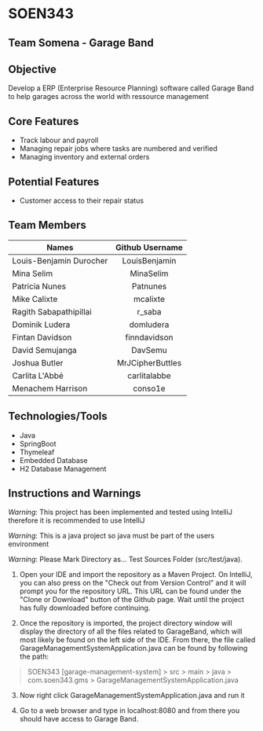 # SOEN343

## Team Somena - Garage Band

## Objective

Develop a ERP (Enterprise Resource Planning) software called Garage Band to help garages across the world with ressource management

## Core Features

* Track labour and payroll
* Managing repair jobs where tasks are numbered and verified
* Managing inventory and external orders

## Potential Features

* Customer access to their repair status

## Team Members

| Names                     | Github Username   	| 
| -------------             | :-------------:       | 
| Louis-Benjamin Durocher   | LouisBenjamin			|
| Mina Selim       			| MinaSelim				|
| Patricia Nunes			| Patnunes				|
| Mike Calixte 				|mcalixte				|
| Ragith Sabapathipillai    | r_saba       			|
| Dominik Ludera 			| domludera  			|
| Fintan Davidson         	| finndavidson  		|
| David Semujanga           |DavSemu        		|
| Joshua Butler    			|MrJCipherButtles   	|
| Carlita L'Abbé			|carlitalabbe			|
| Menachem Harrison         | conso1e               |                 


## Technologies/Tools

* Java
* SpringBoot
* Thymeleaf
* Embedded Database
* H2 Database Management


## Instructions and Warnings

*Warning*: This project has been implemented and tested using IntelliJ therefore it is recommended to use IntelliJ

*Warning*: This is a java project so java must be part of the users environment

*Warning*: Please Mark Directory as... Test Sources Folder (src/test/java).

1. Open your IDE and import the repository as a Maven Project. On IntelliJ, you can also press on the "Check out from Version Control" and it will prompt you for the repository URL. This URL can be found under the "Clone or Download" button of the Github page. Wait until the project has fully downloaded before continuing.

2. Once the repository is imported, the project directory window will display the directory of all the files related to GarageBand, which will most likely be found on the left side of the IDE. From there, the file called GarageManagementSystemApplication.java can be found by following the path:

> SOEN343 [garage-management-system] > src > main > java > com.soen343.gms > GarageManagementSystemApplication.java

3. Now right click GarageManagementSystemApplication.java and run it

4. Go to a web browser and type in localhost:8080 and from there you should have access to Garage Band.




